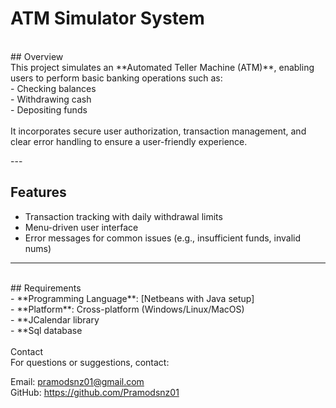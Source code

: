 # ATM Simulator System <br>
<br>
## Overview<br>
This project simulates an **Automated Teller Machine (ATM)**, enabling users to perform basic banking operations such as:<br>
- Checking balances<br>
- Withdrawing cash<br>
- Depositing funds<br>
<br>
It incorporates secure user authorization, transaction management, and clear error handling to ensure a user-friendly experience.<br>

---<br>

## Features <br>
- Transaction tracking with daily withdrawal limits<br>
- Menu-driven user interface<br>
- Error messages for common issues (e.g., insufficient funds, invalid nums)<br>

---
<br>
## Requirements<br>
- **Programming Language**: [Netbeans with Java setup]<br>
- **Platform**: Cross-platform (Windows/Linux/MacOS)<br>
- **JCalendar library<br>
- **Sql database<br>

<br>
Contact<br>
For questions or suggestions, contact:<br>

Email: pramodsnz01@gmail.com<br>
GitHub: https://github.com/Pramodsnz01<br>